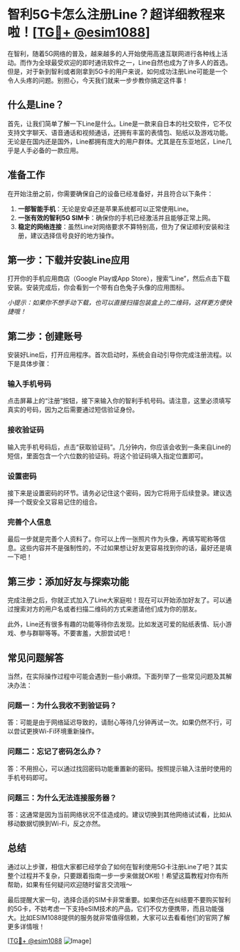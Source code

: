 # 智利5G卡怎么注册Line？超详细教程来啦！[[TG💪+ @esim1088](https://t.me/s/esim1088)]

在智利，随着5G网络的普及，越来越多的人开始使用高速互联网进行各种线上活动。而作为全球最受欢迎的即时通讯软件之一，Line自然也成为了许多人的首选。但是，对于新到智利或者刚拿到5G卡的用户来说，如何成功注册Line可能是一个令人头疼的问题。别担心，今天我们就来一步步教你搞定这件事！

## 什么是Line？

首先，让我们简单了解一下Line是什么。Line是一款来自日本的社交软件，它不仅支持文字聊天、语音通话和视频通话，还拥有丰富的表情包、贴纸以及游戏功能。无论是在国内还是国外，Line都拥有庞大的用户群体。尤其是在东亚地区，Line几乎是人手必备的一款应用。

## 准备工作

在开始注册之前，你需要确保自己的设备已经准备好，并且符合以下条件：

1. **一部智能手机**：无论是安卓还是苹果系统都可以正常使用Line。
2. **一张有效的智利5G SIM卡**：确保你的手机已经激活并且能够正常上网。
3. **稳定的网络连接**：虽然Line对网络要求不算特别高，但为了保证顺利安装和注册，建议选择信号良好的地方操作。

## 第一步：下载并安装Line应用

打开你的手机应用商店（Google Play或App Store），搜索“Line”，然后点击下载安装。安装完成后，你会看到一个带有白色兔子头像的应用图标。

*小提示：如果你不想手动下载，也可以直接扫描包装盒上的二维码，这样更方便快捷哦！*

## 第二步：创建账号

安装好Line后，打开应用程序。首次启动时，系统会自动引导你完成注册流程。以下是具体步骤：

### 输入手机号码
点击屏幕上的“注册”按钮，接下来输入你的智利手机号码。请注意，这里必须填写真实的号码，因为之后需要通过短信验证身份。

### 接收验证码
输入完手机号码后，点击“获取验证码”。几分钟内，你应该会收到一条来自Line的短信，里面包含一个六位数的验证码。将这个验证码填入指定位置即可。

### 设置密码
接下来是设置密码的环节。请务必记住这个密码，因为它将用于后续登录。建议选择一个既安全又容易记住的组合。

### 完善个人信息
最后一步就是完善个人资料了。你可以上传一张照片作为头像，再填写昵称等信息。这些内容并不是强制性的，不过如果想让好友更容易找到你的话，最好还是填一下吧！

## 第三步：添加好友与探索功能

完成注册之后，你就正式加入了Line大家庭啦！现在可以开始添加好友了。可以通过搜索对方的用户名或者扫描二维码的方式来邀请他们成为你的朋友。

此外，Line还有很多有趣的功能等待你去发现。比如发送可爱的贴纸表情、玩小游戏、参与群聊等等。不要害羞，大胆尝试吧！

## 常见问题解答

当然，在实际操作过程中可能会遇到一些小麻烦。下面列举了一些常见问题及其解决办法：

### 问题一：为什么我收不到验证码？
答：可能是由于网络延迟导致的，请耐心等待几分钟再试一次。如果仍然不行，可以尝试更换Wi-Fi环境重新操作。

### 问题二：忘记了密码怎么办？
答：不用担心，可以通过找回密码功能重置新的密码。按照提示输入注册时使用的手机号码即可。

### 问题三：为什么无法连接服务器？
答：这通常是因为当前网络状况不佳造成的。建议切换到其他网络试试看，比如从移动数据切换到Wi-Fi，反之亦然。

## 总结

通过以上步骤，相信大家都已经学会了如何在智利使用5G卡注册Line了吧？其实整个过程并不复杂，只要跟着指南一步一步来做就OK啦！希望这篇教程对你有所帮助，如果有任何疑问欢迎随时留言交流哦～

最后提醒大家一句，选择合适的SIM卡非常重要。如果你还在纠结要不要购买智利的5G卡，不妨考虑一下支持eSIM技术的产品，它们不仅方便携带，而且功能强大。比如ESIM1088提供的服务就非常值得信赖，大家可以去看看他们的官网了解更多详情哦！

[[TG💪+ @esim1088](https://t.me/s/esim1088) ![Image](https://i.postimg.cc/4NQfJmqS/Snipaste-2025-05-13-00-14-12.png)]
